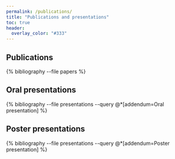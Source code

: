 ```yaml
---
permalink: /publications/
title: "Publications and presentations"
toc: true
header:
  overlay_color: "#333"
---
```


## Publications

{% bibliography --file papers %}

## Oral presentations

{% bibliography --file presentations --query @*[addendum=Oral presentation] %}

## Poster presentations

{% bibliography --file presentations --query @*[addendum=Poster presentation] %}
